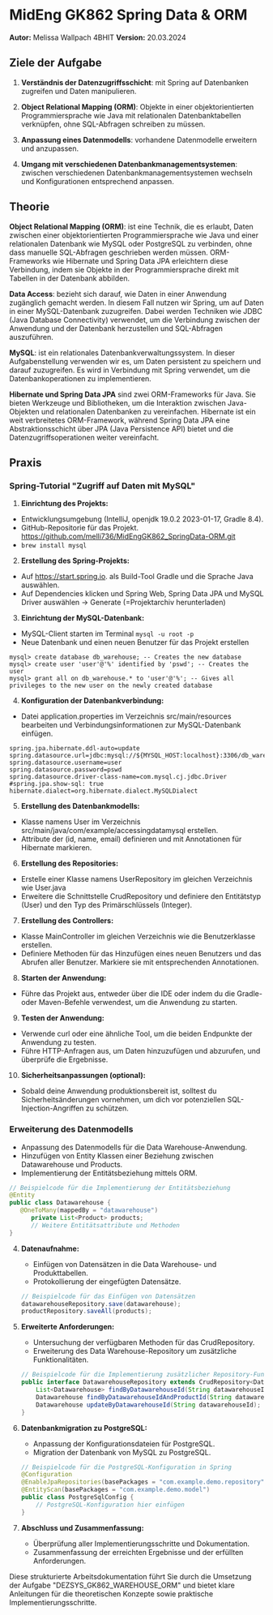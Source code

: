 # MidEng GK862 Spring Data & ORM
**Autor:** Melissa Wallpach 4BHIT
**Version:** 20.03.2024

## Ziele der Aufgabe

1. **Verständnis der Datenzugriffsschicht**: mit Spring auf Datenbanken zugreifen und Daten manipulieren. 

2. **Object Relational Mapping (ORM)**: Objekte in einer objektorientierten Programmiersprache wie Java mit relationalen Datenbanktabellen verknüpfen, ohne SQL-Abfragen schreiben zu müssen.

3. **Anpassung eines Datenmodells**: vorhandene Datenmodelle  erweitern und anzupassen.

4. **Umgang mit verschiedenen Datenbankmanagementsystemen**: zwischen verschiedenen Datenbankmanagementsystemen wechseln und Konfigurationen entsprechend anpassen. 


## Theorie

**Object Relational Mapping (ORM)**:
ist eine Technik, die es erlaubt, Daten zwischen einer objektorientierten Programmiersprache wie Java und einer relationalen Datenbank wie MySQL oder PostgreSQL zu verbinden, ohne dass manuelle SQL-Abfragen geschrieben werden müssen. ORM-Frameworks wie Hibernate und Spring Data JPA erleichtern diese Verbindung, indem sie Objekte in der Programmiersprache direkt mit Tabellen in der Datenbank abbilden.

**Data Access**:
bezieht sich darauf, wie Daten in einer Anwendung zugänglich gemacht werden. In diesem Fall nutzen wir Spring, um auf Daten in einer MySQL-Datenbank zuzugreifen. Dabei werden Techniken wie JDBC (Java Database Connectivity) verwendet, um die Verbindung zwischen der Anwendung und der Datenbank herzustellen und SQL-Abfragen auszuführen.

**MySQL**:
ist ein relationales Datenbankverwaltungssystem. In dieser Aufgabenstellung verwenden wir es, um Daten persistent zu speichern und darauf zuzugreifen. Es wird in Verbindung mit Spring verwendet, um die Datenbankoperationen zu implementieren.

**Hibernate und Spring Data JPA**
sind zwei ORM-Frameworks für Java. Sie bieten Werkzeuge und Bibliotheken, um die Interaktion zwischen Java-Objekten und relationalen Datenbanken zu vereinfachen. Hibernate ist ein weit verbreitetes ORM-Framework, während Spring Data JPA eine Abstraktionsschicht über JPA (Java Persistence API) bietet und die Datenzugriffsoperationen weiter vereinfacht.

## Praxis

### Spring-Tutorial "Zugriff auf Daten mit MySQL"

1. **Einrichtung des Projekts:**
- Entwicklungsumgebung (IntelliJ, openjdk 19.0.2 2023-01-17, Gradle 8.4).
- GitHub-Repositorie für das Projekt. https://github.com/melli736/MidEngGK862_SpringData-ORM.git
- `brew install mysql`
   
2. **Erstellung des Spring-Projekts:**
- Auf https://start.spring.io. als Build-Tool Gradle und die Sprache Java auswählen.
- Auf Dependencies klicken und Spring Web, Spring Data JPA und MySQL Driver auswählen -> Generate (=Projektarchiv herunterladen)

3. **Einrichtung der MySQL-Datenbank:**
- MySQL-Client starten im Terminal `mysql -u root -p`   
- Neue Datenbank und einen neuen Benutzer für das Projekt erstellen

```
mysql> create database db_warehouse; -- Creates the new database
mysql> create user 'user'@'%' identified by 'pswd'; -- Creates the user
mysql> grant all on db_warehouse.* to 'user'@'%'; -- Gives all privileges to the new user on the newly created database
```

4. **Konfiguration der Datenbankverbindung:**
- Datei application.properties im Verzeichnis src/main/resources bearbeiten und Verbindungsinformationen zur MySQL-Datenbank einfügen.
```
spring.jpa.hibernate.ddl-auto=update
spring.datasource.url=jdbc:mysql://${MYSQL_HOST:localhost}:3306/db_warehouse
spring.datasource.username=user
spring.datasource.password=pswd
spring.datasource.driver-class-name=com.mysql.cj.jdbc.Driver
#spring.jpa.show-sql: true
hibernate.dialect=org.hibernate.dialect.MySQLDialect
```

5. **Erstellung des Datenbankmodells:**
- Klasse namens User im Verzeichnis src/main/java/com/example/accessingdatamysql erstellen.
- Attribute der (id, name, email) definieren und mit Annotationen für Hibernate markieren.
   
6. **Erstellung des Repositories:**
- Erstelle einer Klasse namens UserRepository im gleichen Verzeichnis wie User.java
- Erweitere die Schnittstelle CrudRepository und definiere den Entitätstyp (User) und den Typ des Primärschlüssels (Integer).

7. **Erstellung des Controllers:**
- Klasse MainController im gleichen Verzeichnis wie die Benutzerklasse erstellen.
- Definiere Methoden für das Hinzufügen eines neuen Benutzers und das Abrufen aller Benutzer. Markiere sie mit entsprechenden Annotationen.

8. **Starten der Anwendung:**
- Führe das Projekt aus, entweder über die IDE oder indem du die Gradle- oder Maven-Befehle verwendest, um die Anwendung zu starten.

9. **Testen der Anwendung:**
- Verwende curl oder eine ähnliche Tool, um die beiden Endpunkte der Anwendung zu testen.
- Führe HTTP-Anfragen aus, um Daten hinzuzufügen und abzurufen, und überprüfe die Ergebnisse.

10. **Sicherheitsanpassungen (optional):**
- Sobald deine Anwendung produktionsbereit ist, solltest du Sicherheitsänderungen vornehmen, um dich vor potenziellen SQL-Injection-Angriffen zu schützen.


### Erweiterung des Datenmodells
- Anpassung des Datenmodells für die Data Warehouse-Anwendung.
- Hinzufügen von Entity Klassen einer Beziehung zwischen Datawarehouse und Products.
- Implementierung der Entitätsbeziehung mittels ORM.

```java
// Beispielcode für die Implementierung der Entitätsbeziehung
@Entity
public class Datawarehouse {
   @OneToMany(mappedBy = "datawarehouse")
      private List<Product> products;
      // Weitere Entitätsattribute und Methoden
}
```

4. **Datenaufnahme:**
   - Einfügen von Datensätzen in die Data Warehouse- und Produkttabellen.
   - Protokollierung der eingefügten Datensätze.

   ```java
   // Beispielcode für das Einfügen von Datensätzen
   datawarehouseRepository.save(datawarehouse);
   productRepository.saveAll(products);
   ```

5. **Erweiterte Anforderungen:**
   - Untersuchung der verfügbaren Methoden für das CrudRepository.
   - Erweiterung des Data Warehouse-Repository um zusätzliche Funktionalitäten.

   ```java
   // Beispielcode für die Implementierung zusätzlicher Repository-Funktionen
   public interface DatawarehouseRepository extends CrudRepository<Datawarehouse, Long> {
       List<Datawarehouse> findByDatawarehouseId(String datawarehouseId);
       Datawarehouse findByDatawarehouseIdAndProductId(String datawarehouseId, String productId);
       Datawarehouse updateByDatawarehouseId(String datawarehouseId);
   }
   ```

6. **Datenbankmigration zu PostgreSQL:**
   - Anpassung der Konfigurationsdateien für PostgreSQL.
   - Migration der Datenbank von MySQL zu PostgreSQL.

   ```java
   // Beispielcode für die PostgreSQL-Konfiguration in Spring
   @Configuration
   @EnableJpaRepositories(basePackages = "com.example.demo.repository")
   @EntityScan(basePackages = "com.example.demo.model")
   public class PostgreSqlConfig {
       // PostgreSQL-Konfiguration hier einfügen
   }
   ```

7. **Abschluss und Zusammenfassung:**
   - Überprüfung aller Implementierungsschritte und Dokumentation.
   - Zusammenfassung der erreichten Ergebnisse und der erfüllten Anforderungen.

Diese strukturierte Arbeitsdokumentation führt Sie durch die Umsetzung der Aufgabe "DEZSYS_GK862_WAREHOUSE_ORM" und bietet klare Anleitungen für die theoretischen Konzepte sowie praktische Implementierungsschritte.
